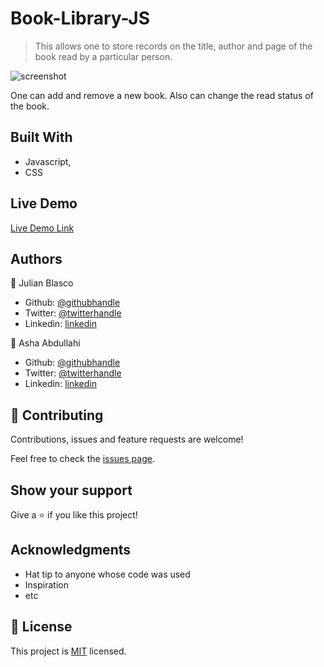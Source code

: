 # Book-Library-JS

> This allows one to store records on the title, author and page of the book read by a particular person.

![screenshot](./app_screenshot.png)

One can add and remove a new book. Also can change the read status of the book.

## Built With

- Javascript,
- CSS

## Live Demo

[Live Demo Link](https://livedemo.com)

## Authors

👤 Julian Blasco

- Github: [@githubhandle](https://github.com/Blasco9 )
- Twitter: [@twitterhandle](https://twitter.com/julianblasco9)
- Linkedin: [linkedin](https://www.linkedin.com/in/julian-blasco/ )

👤 Asha Abdullahi

- Github: [@githubhandle](https://github.com/Ashah15)
- Twitter: [@twitterhandle](https://twitter.com/AshaAbdullahi13)
- Linkedin: [linkedin](https://www.linkedin.com/in/ashaabdullahi/)

## 🤝 Contributing

Contributions, issues and feature requests are welcome!

Feel free to check the [issues page](issues/).

## Show your support

Give a ⭐️ if you like this project!

## Acknowledgments

- Hat tip to anyone whose code was used
- Inspiration
- etc

## 📝 License

This project is [MIT](lic.url) licensed.
